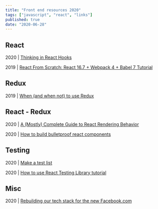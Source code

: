 ```yaml
---
title: "Front end resources 2020"
tags: ["javascript", "react", "links"]
published: true
date: "2020-06-28"
---
```


## React

2020 | [Thinking in React Hooks](https://wattenberger.com/blog/react-hooks)

2019 | [React From Scratch: React 16.7 + Webpack 4 + Babel 7 Tutorial](https://www.kyrelldixon.com/blog/react-from-scratch-react-16-7-webpack-4-babel-7-tutorial#adding-html-webpack-plugin-for-script-injection)

## Redux

2019 | [When (and when not) to use Redux](https://blog.logrocket.com/when-and-when-not-to-use-redux-41807f29a7fb/)

## React - Redux

2020 | [A (Mostly) Complete Guide to React Rendering Behavior](https://blog.isquaredsoftware.com/2020/05/blogged-answers-a-mostly-complete-guide-to-react-rendering-behavior/?utm_campaign=React%2BNewsletter&utm_medium=email&utm_source=React_Newsletter_213)

2020 | [How to build bulletproof react components](https://dev.to/jsco/how-to-build-bulletproof-react-components-mo7)

## Testing

2020 | [Make a test list](https://joaoforja.com/blog/learn-how-to-make-a-test-list/?utm_campaign=React%2BNewsletter&utm_medium=email&utm_source=React_Newsletter_213)

2020 | [How to use React Testing Library tutorial](https://www.robinwieruch.de/react-testing-library)

## Misc

2020 | [Rebuilding our tech stack for the new Facebook.com](https://engineering.fb.com/web/facebook-redesign/)
